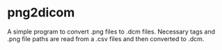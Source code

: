 # png2dicom
A simple program to convert .png files to .dcm files.
Necessary tags and .png file paths are read from a .csv files and then converted to .dcm. 
